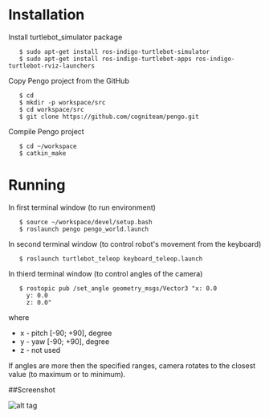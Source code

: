 # Installation
Install turtlebot_simulator package
```
   $ sudo apt-get install ros-indigo-turtlebot-simulator
   $ sudo apt-get install ros-indigo-turtlebot-apps ros-indigo-turtlebot-rviz-launchers
```
Copy Pengo project from the GitHub
```
   $ cd
   $ mkdir -p workspace/src
   $ cd workspace/src
   $ git clone https://github.com/cogniteam/pengo.git
```
Compile Pengo project
```
   $ cd ~/workspace
   $ catkin_make
```


# Running
In first terminal window (to run environment)
```
   $ source ~/workspace/devel/setup.bash
   $ roslaunch pengo pengo_world.launch
```
In second terminal window (to control robot's movement from the keyboard)
```
   $ roslaunch turtlebot_teleop keyboard_teleop.launch
```
In thierd terminal window (to control angles of the camera)
```
   $ rostopic pub /set_angle geometry_msgs/Vector3 "x: 0.0
     y: 0.0
     z: 0.0"
```
where
   - x - pitch [-90; +90], degree
   - y - yaw [-90; +90], degree
   - z - not used

If angles are more then the specified ranges, camera rotates to the closest value (to maximum or to minimum).

##Screenshot

![alt tag](https://cloud.githubusercontent.com/assets/2683284/12974443/b0bbb9f6-d0bc-11e5-8679-f7cc50bc75d2.png)
